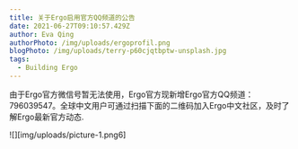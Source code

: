 ```yaml
---
title: 关于Ergo启用官方QQ频道的公告
date: 2021-06-27T09:10:57.429Z
author: Eva Qing
authorPhoto: /img/uploads/ergoprofil.png
blogPhoto: /img/uploads/terry-p60cjqtbptw-unsplash.jpg
tags:
  - Building Ergo
---
```

由于Ergo官方微信号暂无法使用，Ergo官方现新增Ergo官方QQ频道：796039547。全球中文用户可通过扫描下面的二维码加入Ergo中文社区，及时了解Ergo最新官方动态.

![][img/uploads/picture-1.png6]

